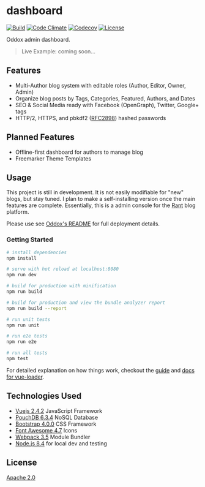 # dashboard

[![Build](https://img.shields.io/travis/oddoxorg/dashboard.svg)](https://travis-ci.org/oddoxorg/dashboard)
[![Code Climate](https://img.shields.io/codeclimate/github/oddoxorg/dashboard.svg)](https://codeclimate.com/github/oddoxorg/dashboard)
[![Codecov](https://img.shields.io/codecov/c/github/oddoxorg/dashboard.svg)](https://codecov.io/gh/oddoxorg/dashboard)
[![License](https://img.shields.io/:license-apache-blue.svg)](https://github.com/oddoxorg/dashboard/blob/master/LICENSE)

Oddox admin dashboard.

> Live Example: coming soon...

## Features

 *  Multi-Author blog system with editable roles (Author, Editor, Owner, Admin)
 *  Organize blog posts by Tags, Categories, Featured, Authors, and Dates
 *  SEO & Social Media ready with Facebook (OpenGraph), Twitter, Google+ tags
 *  HTTP/2, HTTPS, and pbkdf2 ([RFC2898](https://www.ietf.org/rfc/rfc2898.txt)) hashed passwords

## Planned Features

* Offline-first dashboard for authors to manage blog
* Freemarker Theme Templates

## Usage

This project is still in development. It is not easily modifiable for "new" blogs, but stay tuned. I plan to make a self-installing version once the main features are complete. Essentially, this is a admin console for the [Rant](https://github.com/oddoxorg/oddox) blog platform.

Please use see [Oddox's README](https://github.com/oddoxorg/oddox) for full deployment details.

### Getting Started

``` bash
# install dependencies
npm install

# serve with hot reload at localhost:8080
npm run dev

# build for production with minification
npm run build

# build for production and view the bundle analyzer report
npm run build --report

# run unit tests
npm run unit

# run e2e tests
npm run e2e

# run all tests
npm test
```

For detailed explanation on how things work, checkout the [guide](http://vuejs-templates.github.io/webpack/) and [docs for vue-loader](http://vuejs.github.io/vue-loader).

## Technologies Used

 * [Vuejs 2.4.2](https://vuejs.org/) JavaScript Framework
 * [PouchDB 6.3.4](https://pouchdb.com/) NoSQL Database
 * [Bootstrap 4.0.0](https://getbootstrap.com/) CSS Framework
 * [Font Awesome 4.7](http://fontawesome.io/) Icons
 * [Webpack 3.5](https://webpack.js.org/) Module Bundler
 * [Node.js 8.4](https://nodejs.org/) for local dev and testing

## License

[Apache 2.0](https://github.com/oddoxorg/dashboard/blob/master/LICENSE)

